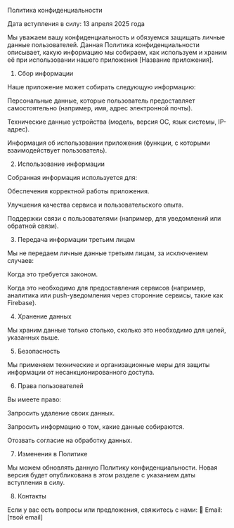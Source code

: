 Политика конфиденциальности

Дата вступления в силу: 13 апреля 2025 года

Мы уважаем вашу конфиденциальность и обязуемся защищать личные данные пользователей. Данная Политика конфиденциальности описывает, какую информацию мы собираем, как используем и храним её при использовании нашего приложения [Название приложения].

1. Сбор информации

Наше приложение может собирать следующую информацию:

Персональные данные, которые пользователь предоставляет самостоятельно (например, имя, адрес электронной почты).

Технические данные устройства (модель, версия ОС, язык системы, IP-адрес).

Информация об использовании приложения (функции, с которыми взаимодействует пользователь).

2. Использование информации

Собранная информация используется для:

Обеспечения корректной работы приложения.

Улучшения качества сервиса и пользовательского опыта.

Поддержки связи с пользователями (например, для уведомлений или обратной связи).

3. Передача информации третьим лицам

Мы не передаем личные данные третьим лицам, за исключением случаев:

Когда это требуется законом.

Когда это необходимо для предоставления сервисов (например, аналитика или push-уведомления через сторонние сервисы, такие как Firebase).

4. Хранение данных

Мы храним данные только столько, сколько это необходимо для целей, указанных выше.

5. Безопасность

Мы применяем технические и организационные меры для защиты информации от несанкционированного доступа.

6. Права пользователей

Вы имеете право:

Запросить удаление своих данных.

Запросить информацию о том, какие данные собираются.

Отозвать согласие на обработку данных.

7. Изменения в Политике

Мы можем обновлять данную Политику конфиденциальности. Новая версия будет опубликована в этом разделе с указанием даты вступления в силу.

8. Контакты

Если у вас есть вопросы или предложения, свяжитесь с нами:
📧 Email: [твой email]
